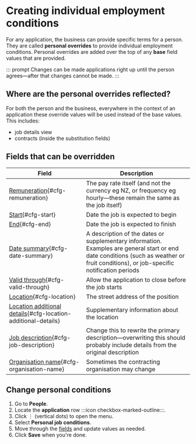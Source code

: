 # Creating individual employment conditions

For any application, the business can provide specific terms for a person. They are called **personal overrides** to
provide individual employment conditions. Personal overrides are added over the top of any **base** field values that
are
provided.

::: prompt
Changes can be made applications right up until the person agrees—after that changes cannot be made.
:::

## Where are the personal overrides reflected?

For both the person and the business, everywhere in the context of an application these override values will be used
instead of the base values. This includes:

* job details view
* contracts (inside the substitution fields)

## Fields that can be overridden

| **Field**                                                                                         | **Description**                                                                                                                                                                        |
|---------------------------------------------------------------------------------------------------|----------------------------------------------------------------------------------------------------------------------------------------------------------------------------------------|
| [Remuneration](#cfg-remuneration){#cfg-remuneration}                                              | The pay rate itself (and not the currency eg NZ, or frequency eg hourly—these remain the same as the job itself)                                                                       |
| [Start](#cfg-start){#cfg-start}                                                                   | Date the job is expected to begin                                                                                                                                                      |
| [End](#cfg-end){#cfg-end}                                                                         | Date the job is expected to finish                                                                                                                                                     |
| [Date summary](#cfg-date-summary){#cfg-date-summary}                                              | A description of the dates or supplementary information. Examples are general start or end date conditions (such as weather or fruit conditions), or job-specific notification periods |
| [Valid through](#cfg-valid-through){#cfg-valid-through}                                           | Allow the application to close before the job starts                                                                                                                                   |
| [Location](#cfg-location){#cfg-location}                                                          | The street address of the position                                                                                                                                                     |
| [Location additional details](#cfg-location-additional-details){#cfg-location-additional-details} | Supplementary information about the location                                                                                                                                           |
| [Job description](#cfg-job-description){#cfg-job-description}                                     | Change this to rewrite the primary description—overwriting this should probably include details from the original description                                                          |
| [Organisation name](#cfg-organisation-name){#cfg-organisation-name}                               | Sometimes the contracting organisation may change                                                                                                                                      |

<instructions>

## Change personal conditions

1. Go to **People**.
2. Locate the **application** row :::icon checkbox-marked-outline:::.
3. Click &vellip; (vertical dots) to open the menu.
4. Select **Personal job conditions**.
5. Move through the [fields](#fields-that-can-be-overridden) and update values as needed.
4. Click **Save** when you're done.

</instructions>
